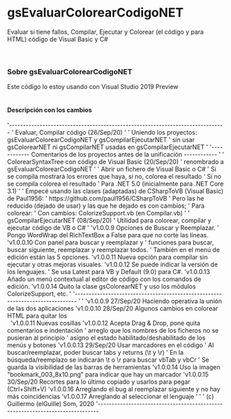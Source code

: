# gsEvaluarColorearCodigoNET
Evaluar si tiene fallos, Compilar, Ejecutar y Colorear (el código y para HTML) código de Visual Basic y C#<br>
<br>
<br>
<h3>Sobre gsEvaluarColorearCodigoNET</h3>
Este código lo estoy usando con Visual Studio 2019 Preview<br>
<br>
<h4>Descripción con los cambios</h4>
'------------------------------------------------------------------------------
' Evaluar, Compilar código                                          (26/Sep/20)
'
' Uniendo los proyectos: gsEvaluarColorearCodigoNET y gsCompilarEjecutarNET
' sin usar gsColorearNET ni gsCompilarNET usadas en gsCompilarEjecutarNET
'
'------------ Comentarios de los proyectos antes de la unificación ------------
'
' ColorearSyntaxTree con código de Visual Basic                     (20/Sep/20)
'   renombrado a gsEvaluarColorearCodigoNET
'
' Abrir un fichero de Visual Basic o C#
' Si se compila mostrará los errores que haya, si no, colorea el resultado
' Si no se compila colorea el resultado
' Para .NET 5.0 (inicialmente para .NET Core 3.1)
'
' Empecé usando las clases (adaptadas) de CSharpToVB (Visual Basic) de Paul1956:
'           https://github.com/paul1956/CSharpToVB
' Pero las he reducido (dejado de usar) y las que he dejado es con cambios;
'   Para colorear:
'       Con cambios:    ColorizeSupport.vb (en Compilar.vb)
'
' gsCompilarEjecutarNET                                             (08/Sep/20)
' Utilidad para colorear, compilar y ejecutar código de VB o C#
'
'v1.0.0.9   Opciones de Buscar y Reemplazar.
'           Pongo WordWrap del RichTextBox a False para que no corte las líneas.
'v1.0.0.10  Con panel para buscar y reemplazar y
'           funciones para buscar, buscar siguiente, reemplazar y reemplazar todos.
'           También en el menú de edición están las 5 opciones.
'v1.0.0.11  Nueva opción para compilar sin ejecutar y otras mejoras visuales.
'v1.0.0.12  Se puede indicar la versión de los lenguajes.
'           Se usa Latest para VB y Default (9.0) para C#.
'v1.0.0.13  Añado un menú contextual al editor de código con los comandos de edición.
'v1.0.0.14  Quito la clase gsColorearNET y uso los módulos ColorizeSupport, etc.
'
'------------------------------------------------------------------------------
'
'
'v1.0.0.9   27/Sep/20   Haciendo operativa la unión de las dos aplicaciones
'v1.0.0.10  28/Sep/20   Algunos cambios en colorear HTML para quitar los <br>&nbsp;
'v1.0.0.11              Nuevas cosillas
'v1.0.0.12              Acepta Drag & Drop, pone quita comentarios e indentación
'                       arreglo que los nombres de los ficheros no se pusieran al principio
'                       asigno el estado habilitado/deshabilitado de los menús y botones
'v1.0.0.13  29/Sep/20   Usar marcadores en el código
'                       Al buscar/reemplazar, poder buscar tabs y returns (\t y \r)
'                       En la búsqueda/reemplazo se indicarán \t o \r para buscar vbTab y vbCr
'                       Se guarda la visibilidad de las barras de herramientas
'v1.0.0.14              Uso la imagen "bookmark_003_8x10.png" para indicar que hay un marcador
'v1.0.0.15  30/Sep/20   Recortes para lo último copiado y usarlos para pegar (Ctrl+Shift+V)
'v1.0.0.16              Arreglando el bug al reemplazar siguiente y no hay más coincidencias
'v1.0.0.17              Arreglando al seleccionar el lenguaje
'
'
' (c) Guillermo (elGuille) Som, 2020
'------------------------------------------------------------------------------
<br>
